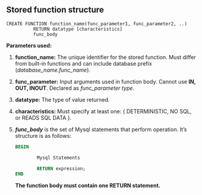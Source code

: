## Stored function structure 
```
CREATE FUNCTION function_name(func_parameter1, func_parameter2, ..)
          RETURN datatype [characteristics]
          func_body
```
**Parameters used:**

1. **function_name:** The unique identifier for the stored function. Must differ from built-in functions and can include database prefix (*database_name.func_name*).
2. **func_parameter:** Input arguments used in function body. Cannot use **IN, OUT, INOUT**. Declared as *func_parameter type*.
3. **datatype:** The type of value returned.
4. **characteristics:** Must specify at least one: { DETERMINISTIC, NO SQL, or READS SQL DATA }.
5. ***func_body*** is the set of Mysql statements that perform operation. It’s structure is as follows:
    
    ```sql
    BEGIN
    
            Mysql Statements
    
            RETURN expression;
    END
    ```
    
    **The function body must contain one RETURN statement.**
